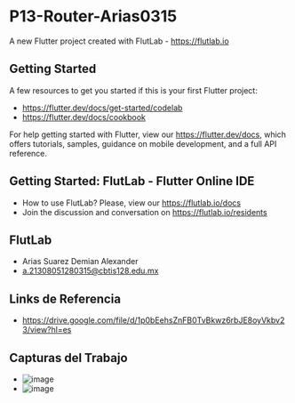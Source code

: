 # P13-Router-Arias0315

A new Flutter project created with FlutLab - https://flutlab.io

## Getting Started

A few resources to get you started if this is your first Flutter project:

- https://flutter.dev/docs/get-started/codelab
- https://flutter.dev/docs/cookbook

For help getting started with Flutter, view our
https://flutter.dev/docs, which offers tutorials,
samples, guidance on mobile development, and a full API reference.

## Getting Started: FlutLab - Flutter Online IDE

- How to use FlutLab? Please, view our https://flutlab.io/docs
- Join the discussion and conversation on https://flutlab.io/residents

## FlutLab
- Arias Suarez Demian Alexander
- a.21308051280315@cbtis128.edu.mx

## Links de Referencia
- https://drive.google.com/file/d/1p0bEehsZnFB0TvBkwz6rbJE8oyVkbv23/view?hl=es

## Capturas del Trabajo
- ![image](https://github.com/AriasSuarezDemianAlexander/RutaPag-Arias0315/assets/143743142/d720f4a9-69e5-4c8e-a972-b493d27cec17)
- ![image](https://github.com/AriasSuarezDemianAlexander/RutaPag-Arias0315/assets/143743142/3e31ca5a-b63e-4447-a272-466af5674942)

